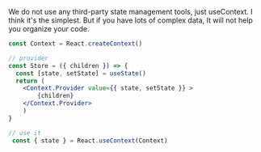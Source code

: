 We do not use any third-party state management tools, just useContext.
I think it's the simplest. But if you have lots of complex data, It will not help you organize your code.

```jsx
const Context = React.createContext()

// provider
const Store = ({ children }) => {
  const [state, setState] = useState()
  return (
  	<Context.Provider value={{ state, setState }} >
    	{children}
  	</Context.Provider>
	)
}

// use it
 const { state } = React.useContext(Context)

```

